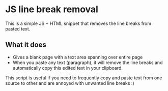 # JS line break removal
This is a simple JS + HTML snippet that removes the line breaks from pasted text.

## What it does
* Gives a blank page with a text area spanning over entire page
* When you paste any text (paragraph), it will remove the line breaks and automatically copy this edited text in your clipboard.

This script is useful if you need to frequently copy and paste text from one source to other and are annoyed with unwanted line breaks :)
